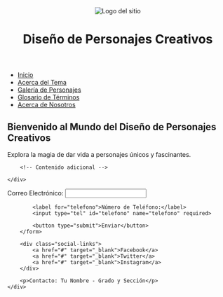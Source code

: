 <!DOCTYPE html>
<html lang="es">
<head>
    <meta charset="UTF-8">
    <meta name="viewport" content="width=device-width, initial-scale=1.0">
    <link rel="stylesheet" href="styles.css">
    <title>Diseño de Personajes Creativos</title>
</head>
<body>

<header class="site-header">
    <div class="container">
        <img src="https://via.placeholder.com/200" alt="Logo del sitio">
        <h1>Diseño de Personajes Creativos</h1>
    </div>
</header>

<nav class="site-nav">
    <div class="container">
        <ul>
            <li><a href="index.html">Inicio</a></li>
            <li><a href="acerca.html">Acerca del Tema</a></li>
            <li><a href="galeria.html">Galería de Personajes</a></li>
            <li><a href="glosario.html">Glosario de Términos</a></li>
            <li><a href="nosotros.html">Acerca de Nosotros</a></li>
        </ul>
    </div>
</nav>

<section class="main-content">
    <div class="container">
        <h2>Bienvenido al Mundo del Diseño de Personajes Creativos</h2>
        <p>Explora la magia de dar vida a personajes únicos y fascinantes.</p>

        <!-- Contenido adicional -->

    </div>
</section>

<footer class="site-footer">
    <div class="container">
        <form action="procesar_formulario.php" method="post" class="contact-form">
            <label for="email">Correo Electrónico:</label>
            <input type="email" id="email" name="email" required>

            <label for="telefono">Número de Teléfono:</label>
            <input type="tel" id="telefono" name="telefono" required>

            <button type="submit">Enviar</button>
        </form>

        <div class="social-links">
            <a href="#" target="_blank">Facebook</a>
            <a href="#" target="_blank">Twitter</a>
            <a href="#" target="_blank">Instagram</a>
        </div>

        <p>Contacto: Tu Nombre - Grado y Sección</p>
    </div>
</footer>

</body>
</html>
